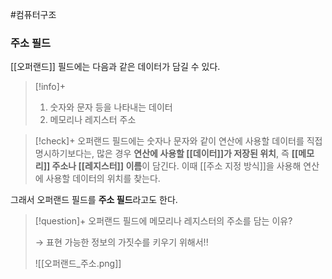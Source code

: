 #컴퓨터구조 

### 주소 필드
[[오퍼랜드]] 필드에는 다음과 같은 데이터가 담길 수 있다.

> [!info]+ 
> 1. 숫자와 문자 등을 나타내는 데이터
> 2. 메모리나 레지스터 주소

> [!check]+ 
> 오퍼랜드 필드에는 숫자나 문자와 같이 연산에 사용할 데이터를 직접 명시하기보다는, 많은 경우 **연산에 사용할 [[데이터]]가 저장된 위치**, 즉 **[[메모리]] 주소나 [[레지스터]] 이름**이 담긴다.
> 이때 [[주소 지정 방식]]을 사용해 연산에 사용할 데이터의 위치를 찾는다.

그래서 오퍼랜드 필드를 **주소 필드**라고도 한다.

> [!question]+ 
> 오퍼랜드 필드에 메모리나 레지스터의 주소를 담는 이유?
> 
> → 표현 가능한 정보의 가짓수를 키우기 위해서!!
> 
> 
> ![[오퍼랜드_주소.png]]


